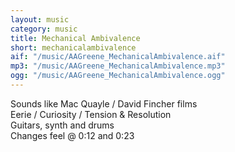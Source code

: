 ```yaml
---
layout: music
category: music
title: Mechanical Ambivalence
short: mechanicalambivalence
aif: "/music/AAGreene_MechanicalAmbivalence.aif"
mp3: "/music/AAGreene_MechanicalAmbivalence.mp3"
ogg: "/music/AAGreene_MechanicalAmbivalence.ogg"
---
```


Sounds like Mac Quayle / David Fincher films<br />
Eerie / Curiosity / Tension & Resolution<br />
Guitars, synth and drums<br />
Changes feel @ 0:12 and 0:23